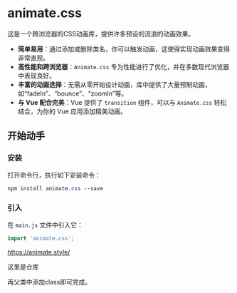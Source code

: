 # animate.css

这是一个跨浏览器的CSS动画库，提供许多预设的流浪的动画效果。

- **简单易用**：通过添加或删除类名，你可以触发动画，这使得实现动画效果变得非常直观。
- **高性能和跨浏览器**：`Animate.css` 专为性能进行了优化，并在多数现代浏览器中表现良好。
- **丰富的动画选择**：无需从零开始设计动画，库中提供了大量预制动画，如“fadeIn”、“bounce”、“zoomIn”等。
- **与 Vue 配合完美**：Vue 提供了 `transition` 组件，可以与 `Animate.css` 轻松结合，为你的 Vue 应用添加精美动画。

## 开始动手

### 安装

打开命令行，执行如下安装命令：

```css
npm install animate.css --save
```

### 引入

在 `main.js` 文件中引入它：

```go
import 'animate.css';
```



https://animate.style/

这里是仓库

再父类中添加class即可完成。